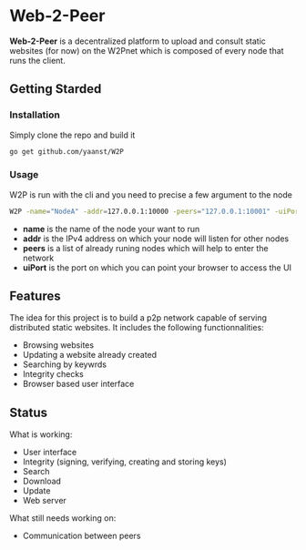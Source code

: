 # Web-2-Peer

**Web-2-Peer** is a decentralized platform to upload and consult static websites (for now) on the W2Pnet which is composed of every node that runs the client.

## Getting Starded

### Installation

Simply clone the repo and build it
```bash
go get github.com/yaanst/W2P
```

### Usage

W2P is run with the cli and you need to precise a few argument to the node
```bash
W2P -name="NodeA" -addr=127.0.0.1:10000 -peers="127.0.0.1:10001" -uiPort=4000
```

- **name** is the name of the node your want to run
- **addr** is the IPv4 address on which your node will listen for other nodes
- **peers** is a list of already runing nodes which will help to enter the network
- **uiPort** is the port on which you can point your browser to access the UI

## Features

The idea for this project is to build a p2p network capable of serving distributed static websites. It includes the following functionnalities:
 - Browsing websites
 - Updating a website already created
 - Searching by keywrds
 - Integrity checks 
 - Browser based user interface
 
## Status

What is working:
 - User interface
 - Integrity (signing, verifying, creating and storing keys)
 - Search
 - Download
 - Update
 - Web server
 
What still needs working on:
 - Communication between peers
